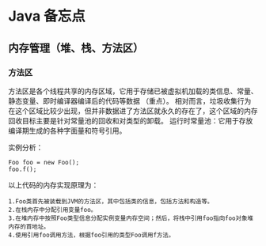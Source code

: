 # Java 备忘点
## 内存管理（堆、栈、方法区）

### 方法区

   方法区是各个线程共享的内存区域，它用于存储已被虚拟机加载的类信息、常量、静态变量、即时编译器编译后的代码等数据 （重点）。
   相对而言，垃圾收集行为在这个区域比较少出现，但并非数据进了方法区就永久的存在了，这个区域的内存回收目标主要是针对常量池的回收和对类型的卸载。
   运行时常量池：它用于存放编译期生成的各种字面量和符号引用。

实例分析：
    
    Foo foo = new Foo();
    foo.f();

 以上代码的内存实现原理为：
 
    1.Foo类首先被装载到JVM的方法区，其中包括类的信息，包括方法和构造等。
    2.在栈内存中分配引用变量foo。
    3.在堆内存中按照Foo类型信息分配实例变量内存空间；然后，将栈中引用foo指向foo对象堆内存的首地址。 
    4.使用引用foo调用方法，根据foo引用的类型Foo调用f方法。

